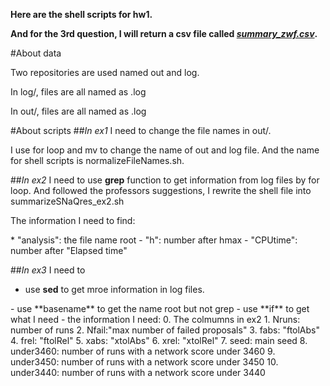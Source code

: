 **Here are the shell scripts for hw1.**

**And for the 3rd question, I will return a csv file called [*summary_zwf.csv*](https://github.com/ZhuWeifeng94/stat679work/blob/master/hw1/summary_zwf.csv).**

#About data
<p>Two repositories are used named out and log.
<p>In log/, files are all named as <name>.log
<p>In out/, files are all named as <name>.log


#About scripts
##*In ex1*
I need to change the file names in out/.
<p>
I use for loop and mv to change the name of out and log file.
And the name for shell scripts is normalizeFileNames.sh.

##*In ex2*
I need to use **grep** function to get information from log files by for loop.
And followed the professors suggestions, I rewrite the shell file into summarizeSNaQres_ex2.sh
<p>
The information I need to find:
<p>
* "analysis": the file name root
- "h": number after hmax
- "CPUtime": number after "Elapsed time"

##*In ex3*
I need to 
* use **sed** to get mroe information in log files. 
<p>
- use **basename** to get the name root but not grep
- use **if** to get what I need
- the information I need:
  0. The colmumns in ex2
  1. Nruns: number of runs
  2. Nfail:"max number of failed proposals"
  3. fabs: "ftolAbs"
  4. frel: "ftolRel"
  5. xabs: "xtolAbs"
  6. xrel: "xtolRel"
  7. seed: main seed
  8. under3460:  number of runs with a network score under 3460
  9. under3450: number of runs with a network score under 3450
  10. under3440: number of runs with a network score under 3440
